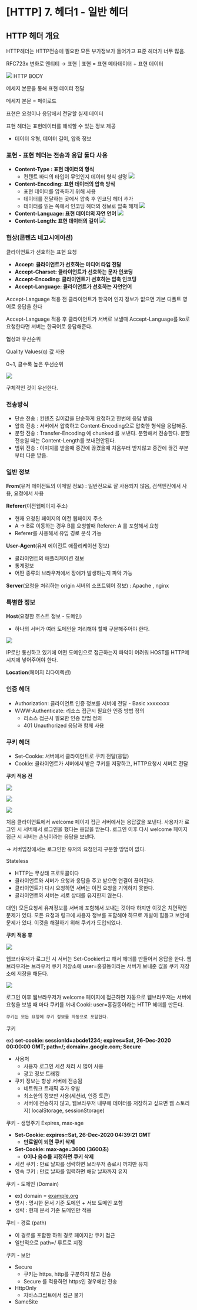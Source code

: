 # [HTTP] 7. 헤더1 - 일반 헤더

## HTTP 헤더 개요

HTTP헤더는 HTTP전송에 필요한 모든 부가정보가 들어가고 표준 헤더가 너무 많음.

RFC723x 변화로 엔티티 → 표현 | 표현 = 표현 메타데이터 + 표현 데이터

![](../HTTP/image/ch7/0.png)
HTTP BODY

메세지 본문을 통해 표현 데이터 전달

메세지 본문 = 페이로드

표현은 요청이나 응답에서 전달할 실제 데이터

표현 헤더는 표현데이터를 해석할 수 있는 정보 제공

- 데이터 유형, 데이터 길이, 압축 정보

### 표현 - 표현 헤더는 전송과 응답 둘다 사용

- **Content-Type : 표현 데이터의 형식**
  - 컨텐트 바디의 타입이 무엇인지 데이터 형식 설명
    ![](../HTTP/image/ch7/1.png)
- **Content-Encoding: 표현 데이터의 압축 방식**
  - 표현 데이터를 압축하기 위해 사용
  - 데이터를 전달하는 곳에서 압축 후 인코딩 헤더 추가
  - 데이터를 읽는 쪽에서 인코딩 헤더의 정보로 압축 해제
    ![](../HTTP/image/ch7/2.png)
- **Content-Language: 표현 데이터의 자연 언어**
  ![](../HTTP/image/ch7/3.png)
- **Content-Length: 표현 데이터의 길이**
  ![](../HTTP/image/ch7/4.png)

### 협상(콘텐츠 네고시에이션)

클라이언트가 선호하는 표현 요청

- **Accept: 클라이언트가 선호하는 미디어 타입 전달**
- **Accept-Charset: 클라이언트가 선호하는 문자 인코딩**
- **Accept-Encoding: 클라이언트가 선호하는 압축 인코딩**
- **Accept-Language: 클라이언트가 선호하는 자연언어**

Accept-Language 적용 전 클라이언트가 한국어 인지 정보가 없으면 기본 디폴트 영어로 응답을 한다

Accept-Language 적용 후 클라이언트가 서버로 보낼때 Accept-Language를 ko로 요청한다면 서버는 한국어로 응답해준다.

협상과 우선순위

Quality Values(q) 값 사용

0~1, 클수록 높은 우선순위

![](../HTTP/image/ch7/5.png)

구체적인 것이 우선한다.

### 전송방식

- 단순 전송 : 컨텐츠 길이값을 단순하게 요청하고 한번에 응답 받음
- 압축 전송 : 서버에서 압축하고 Content-Encoding으로 압축한 형식을 응답해줌.
- 분할 전송 : Transfer-Encoding 에 chunked 를 보낸다. 분할해서 전송한다. 분할 전송일 때는 Content-Length를 보내면안된다.
- 범위 전송 : 이미지를 받을때 중간에 끊겼을때 처음부터 받지않고 중간에 끊긴 부분부터 다운 받음.

### 일반 정보

**From**(유저 에이전트의 이메일 정보) : 일반전으로 잘 사용되지 않음, 검색엔진에서 사용, 요청에서 사용

**Referer**(이전웹페이지 주소)

- 현재 요청된 페이지의 이전 웹페이지 주소
- A → B로 이동하는 경우 B를 요청할때 Referer: A 를 포함해서 요청
- Referer를 사용해서 유입 경로 분석 가능

**User-Agent**(유저 에이전트 애플리케이션 정보)

- 클라이언트의 애플리케이션 정보
- 통계정보
- 어떤 종류의 브라우저에서 장애가 발생하는지 파악 가능

**Server**(요청을 처리하는 origin 서버의 소프트웨어 정보) : Apache , nginx

### 특별한 정보

**Host**(요청한 호스트 정보 - 도메인)

- 하나의 서버가 여러 도메인을 처리해야 할때 구분해주어야 한다.

![](../HTTP/image/ch7/6.png)

IP로만 통신하고 있기에 어떤 도메인으로 접근하는지 파악이 어려워 HOST를 HTTP메시지에 넣어주어야 한다.

**Location**(페이지 리다이렉션)

### 인증 헤더

- Authorization: 클라이언트 인증 정보를 서버에 전달 - Basic xxxxxxxx
- WWW-Authenticate: 리소스 접근시 필요한 인증 방법 정의
  - 리소스 접근시 필요한 인증 방법 정의
  - 401 Unauthorized 응답과 함께 사용

### 쿠키 헤더

- Set-Cookie: 서버에서 클라이언트로 쿠키 전달(응답)
- Cookie: 클라이언트가 서버에서 받은 쿠키를 저장하고, HTTP요청시 서버로 전달

**쿠키 적용 전**

![](../HTTP/image/ch7/7.png)

![](../HTTP/image/ch7/8.png)

![](../HTTP/image/ch7/9.png)

처음 클라이언트에서 welcome 페이지 접근 서버에서는 응답값을 보낸다. 사용자가 로그인 시 서버에서 로그인을 했다는 응답을 받는다. 로그인 이후 다시 welcome 페이지 접근 시 서버는 손님이라는 응답을 보낸다.

→ 서버입장에서는 로그인한 유저의 요청인지 구분할 방법이 없다.

Stateless

- HTTP는 무상태 프로토콜이다
- 클라이언트와 서버가 요청과 응답을 주고 받으면 연결이 끊어진다.
- 클라이언트가 다시 요청하면 서버는 이전 요청을 기억하지 못한다.
- 클라이언트와 서버는 서로 상태를 유지한지 않는다.

대안) 모든요청세 유저정보를 서버에 포함해서 보내는 것이다 하지만 이것은 치면적인 문제가 있다. 모든 요청과 링크에 사용자 정보를 포함해야 하므로 개발이 힘들고 보안에 문제가 있다. 이것을 해결하기 위해 쿠키가 도입되었다.

**쿠키 적용 후**

![](../HTTP/image/ch7/10.png)

웹브라우저가 로그인 시 서버는 Set-Cookie라고 해서 헤더를 만들어서 응답을 한다. 웹브라우저는 브라우저 쿠키 저장소에 user=홍길동이라는 서버가 보내준 값을 쿠키 저장소에 저장을 해둔다.

![](../HTTP/image/ch7/11.png)

로그인 이후 웹브라우저가 welcome 페이지에 접근하면 자동으로 웹브라우저는 서버에 요청을 보낼 때 마다 쿠키를 꺼내 Cooki: user=홍길동이라는 HTTP 헤더를 만든다.

`쿠키는 모든 요청에 쿠키 정보를 자동으로 포함한다.`

쿠키

ex) **set-cookie: sessionId=abcde1234; expires=Sat, 26-Dec-2020 00:00:00 GMT; path=/; domain=.google.com; Secure**

- 사용처
  - 사용자 로그인 세션 처리 시 많이 사용
  - 광고 정보 트래킹
- 쿠키 정보는 항상 서버에 전송됨
  - 네트워크 트래픽 추가 유발
  - 최소한의 정보만 사용(세션id, 인증 토큰)
  - 서버에 전송하지 않고, 웹브라우저 내부에 데이터를 저장하고 싶으면 웹 스토리지( localStorage, sessionStorage)

쿠키 - 생명주기 Expires, max-age

- **Set-Cookie: expires=Sat, 26-Dec-2020 04:39:21 GMT**
  - **만료일이 되면 쿠키 삭제**
- **Set-Cookie: max-age=3600 (3600초)**
  - **0이나 음수를 지정하면 쿠키 삭제**
- 세션 쿠키 : 만료 날짜를 생략하면 브라우저 종료시 까지만 유지
- 영속 쿠키 : 만료 날짜를 입력하면 해당 날짜까지 유지

쿠키 - 도메인 (Domain)

- ex) domain = [example.org](http://example.org)
- 명시 : 명시한 문서 기준 도메인 + 서브 도메인 포함
- 생략 : 현재 문서 기준 도메인만 적용

쿠티 - 경로 (path)

- 이 경로를 포함한 하위 경로 페이지만 쿠키 접근
- 일반적으로 path=/ 루트로 지정

쿠키 - 보안

- Secure
  - 쿠키는 https, http를 구분하지 않고 전송
  - Secure 를 적용하면 https인 경우에만 전송
- HttpOnly
  - 자바스크립트에서 접근 불가
- SameSite
